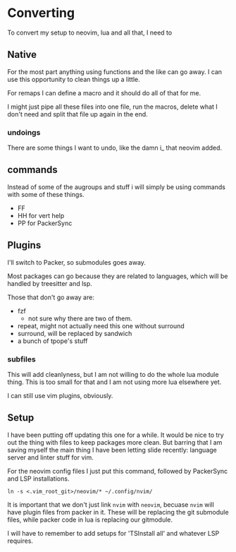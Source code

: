 # Converting

To convert my setup to neovim, lua and all that, I need to

## Native

For the most part anything using functions and the like can go away.  I can use
this opportunity to clean things up a little.

For remaps I can define a macro and it should do all of that for me.

I might just pipe all these files into one file, run the macros, delete what I
don't need and split that file up again in the end.

### undoings

There are some things I want to undo, like the damn i_<C-W> that neovim added.

## commands

Instead of some of the augroups and stuff i will simply be using commands with
some of these things.
* FF
* HH for vert help
* PP for PackerSync

## Plugins

I'll switch to Packer, so submodules goes away.

Most packages can go because they are related to languages, which will be
handled by treesitter and lsp.

Those that don't go away are:
* fzf
  - not sure why there are two of them.
* repeat, might not actually need this one without surround
* surround, will be replaced by sandwich
* a bunch of tpope's stuff

### subfiles

This will add cleanlyness, but I am not willing to do the whole lua module
thing.  This is too small for that and I am not using more lua elsewhere yet.

I can still use vim plugins, obviously.

## Setup

I have been putting off updating this one for a while.  It would be nice to try
out the thing with files to keep packages more clean.  But barring that I am
saving myself the main thing I have been letting slide recently: language server
and linter stuff for vim.

For the neovim config files I just put this command, followed by PackerSync and
LSP installations.

```
ln -s <.vim_root_git>/neovim/* ~/.config/nvim/
```

It is important that we don't just link `nvim` with `neovim`, becuase `nvim`
will have plugin files from packer in it.  These will be replacing the git
submodule files, while packer code in lua is replacing our gitmodule.

I will have to remember to add setups for 'TSInstall all' and whatever LSP
requires.
